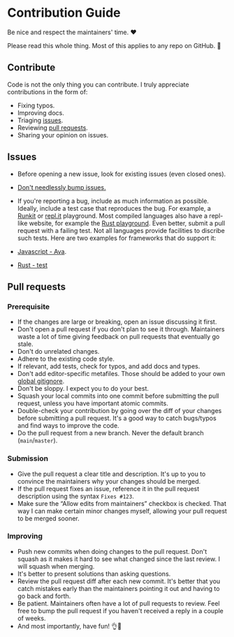 # Contribution Guide

Be nice and respect the maintainers' time. ❤️

Please read this whole thing. Most of this applies to any repo on GitHub. 🙏

## Contribute

Code is not the only thing you can contribute. I truly appreciate contributions in the form of:

- Fixing typos.
- Improving docs.
- Triaging [issues](https://github.com/search?o=desc&q=user:sindresorhus+user:xojs+user:chalk+is:issue+is:open&s=updated&type=Issues).
- Reviewing [pull requests](https://github.com/search?o=desc&q=user:sindresorhus+user:xojs+user:chalk+is:pr+is:open&s=updated&type=Issues).
- Sharing your opinion on issues.

## Issues

- Before opening a new issue, look for existing issues (even closed ones).
- [Don't needlessly bump issues.](https://blog.sindresorhus.com/issue-bumping-e3b9740e2a0)
- If you're reporting a bug, include as much information as possible. Ideally, include a test case that reproduces the bug. For example, a [Runkit](https://runkit.com) or [repl.it](https://repl.it) playground. Most compiled languages also have a repl-like website, for example the [Rust playground](https://play.rust-lang.org/). Even better, submit a pull request with a failing test. Not all languages provide facilities to discribe such tests. Here are two examples for frameworks that do support it:

- [Javascript - Ava](https://github.com/avajs/ava/blob/master/docs/01-writing-tests.md#failing-tests).
- [Rust - test](https://doc.rust-lang.org/rust-by-example/testing/unit_testing.html#testing-panics)

## Pull requests

### Prerequisite

- If the changes are large or breaking, open an issue discussing it first.
- Don't open a pull request if you don't plan to see it through. Maintainers waste a lot of time giving feedback on pull requests that eventually go stale.
- Don't do unrelated changes.
- Adhere to the existing code style.
- If relevant, add tests, check for typos, and add docs and types.
- Don't add editor-specific metafiles. Those should be added to your own [global gitignore](https://gist.github.com/subfuzion/db7f57fff2fb6998a16c).
- Don't be sloppy. I expect you to do your best.
- Squash your local commits into one commit before submitting the pull request, unless you have important atomic commits.
- Double-check your contribution by going over the diff of your changes before submitting a pull request. It's a good way to catch bugs/typos and find ways to improve the code.
- Do the pull request from a new branch. Never the default branch (`main`/`master`).

### Submission

- Give the pull request a clear title and description. It's up to you to convince the maintainers why your changes should be merged.
- If the pull request fixes an issue, reference it in the pull request description using the syntax `Fixes #123`.
- Make sure the “Allow edits from maintainers” checkbox is checked. That way I can make certain minor changes myself, allowing your pull request to be merged sooner.

### Improving

- Push new commits when doing changes to the pull request. Don't squash as it makes it hard to see what changed since the last review. I will squash when merging.
- It's better to present solutions than asking questions.
- Review the pull request diff after each new commit. It's better that you catch mistakes early than the maintainers pointing it out and having to go back and forth.
- Be patient. Maintainers often have a lot of pull requests to review. Feel free to bump the pull request if you haven't received a reply in a couple of weeks.
- And most importantly, have fun! 👌🎉
